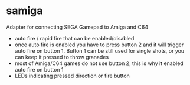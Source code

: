 # samiga
Adapter for connecting SEGA Gamepad to Amiga and C64

* auto fire / rapid fire that can be enabled/disabled
* once auto fire is enabled you have to press button 2 and it will trigger auto fire on button 1. Button 1 can be still used for single shots, or you can keep it pressed to throw granades
* most of Amiga/C64 games do not use button 2, this is why it enabled auto fire on button 1
* LEDs indicating pressed direction or fire button
